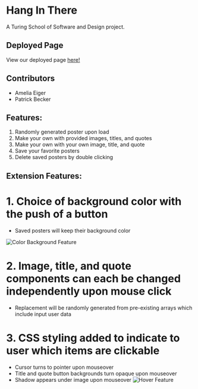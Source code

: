 # Hang In There

A Turing School of Software and Design project.

## Deployed Page 

View our deployed page [here!](https://ameliaeiger.github.io/hang-in-there-boilerplate/)

## Contributors

- Amelia Eiger
- Patrick Becker

## Features:

1. Randomly generated poster upon load
2. Make your own with provided images, titles, and quotes
3. Make your own with your own image, title, and quote
4. Save your favorite posters
5. Delete saved posters by double clicking

## Extension Features:

# 1. Choice of background color with the push of a button
- Saved posters will keep their background color

![Color Background Feature](https://imgur.com/ZbTACz7.png)


# 2. Image, title, and quote components can each be changed independently upon mouse click
- Replacement will be randomly generated from pre-existing arrays which include input user data

# 3. CSS styling added to indicate to user which items are clickable
- Cursor turns to pointer upon mouseover
- Title and quote button backgrounds turn opaque upon mouseover
- Shadow appears under image upon mouseover
![Hover Feature](https://imgur.com/RvDmC2R.png)
